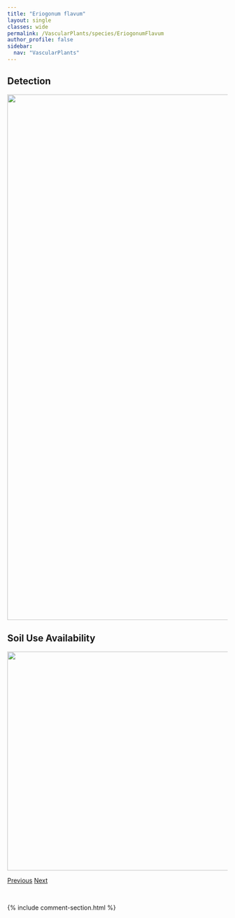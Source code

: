 ```yaml
---
title: "Eriogonum flavum"
layout: single
classes: wide
permalink: /VascularPlants/species/EriogonumFlavum
author_profile: false
sidebar:
  nav: "VascularPlants"
---
```


<h2>Detection</h2>

<a href="https://drive.google.com/uc?export=view&id=1tVSIdBinGsxrIzAeO1bSOI7MF-Mq56i9">
<img src="https://drive.google.com/uc?export=view&id=1tVSIdBinGsxrIzAeO1bSOI7MF-Mq56i9" height = "1200" width = "800">
</a>


<h2>Soil Use Availability</h2>

<a href="https://drive.google.com/uc?export=view&id=1SoZMsgaCHMH0FMN1jnj-N1fIpK-4fnFa">
<img src="https://drive.google.com/uc?export=view&id=1SoZMsgaCHMH0FMN1jnj-N1fIpK-4fnFa" height = "500" width = "1000">
</a>


<a href="/DevelopmentWebsite/VascularPlants/species/EriogonumAndrosaceum" class="pagination--pager" title="Eriogonum androsaceum">Previous</a> <a href="/DevelopmentWebsite/VascularPlants/species/EriogonumUmbellatum" class="pagination--pager" title="Eriogonum umbellatum">Next</a>

<p>&nbsp;</p>

{% include comment-section.html %}
